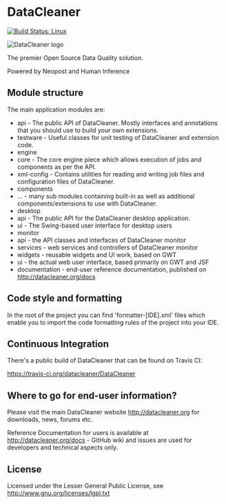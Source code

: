 # DataCleaner

[![Build Status: Linux](https://travis-ci.org/datacleaner/DataCleaner.svg?branch=master)](https://travis-ci.org/datacleaner/DataCleaner)
<div>
<img src="http://datacleaner.org/resources/dc-logo-100.png" alt="DataCleaner logo" />
</div>

The premier Open Source Data Quality solution.

Powered by Neopost and Human Inference

## Module structure

The main application modules are:

 * api - The public API of DataCleaner. Mostly interfaces and annotations that you should use to build your own extensions.
 * testware - Useful classes for unit testing of DataCleaner and extension code.
 * engine
  * core - The core engine piece which allows execution of jobs and components as per the API.
  * xml-config - Contains utilities for reading and writing job files and configuration files of DataCleaner.
 * components
  * ... - many sub modules containing built-in as well as additional components/extensions to use with DataCleaner.
 * desktop
  * api - The public API for the DataCleaner desktop application.
  * ui - The Swing-based user interface for desktop users
 * monitor
  * api - the API classes and interfaces of DataCleaner monitor
  * services - web services and controllers of DataCleaner monitor
  * widgets - reusable widgets and UI work, based on GWT
  * ui - the actual web user interface, based primarily on GWT and JSF
 * documentation - end-user reference documentation, published on http://datacleaner.org/docs

## Code style and formatting

In the root of the project you can find 'formatter-[IDE].xml' files which enable you to import the code formatting rules of the project into your IDE.

## Continuous Integration

There's a public build of DataCleaner that can be found on Travis CI:

https://travis-ci.org/datacleaner/DataCleaner

## Where to go for end-user information?

Please visit the main DataCleaner website http://datacleaner.org for downloads, news, forums etc.

Reference Documentation for users is available at http://datacleaner.org/docs - GitHub wiki and issues are used for developers and technical aspects only.

## License

Licensed under the Lesser General Public License, see http://www.gnu.org/licenses/lgpl.txt
